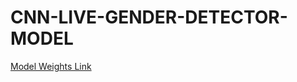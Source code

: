 # CNN-LIVE-GENDER-DETECTOR-MODEL

[Model Weights Link](https://drive.google.com/file/d/1z9CP7uaf4JAQYPClRC9Iwb6Rdsd33dTQ/view?usp=sharing)
